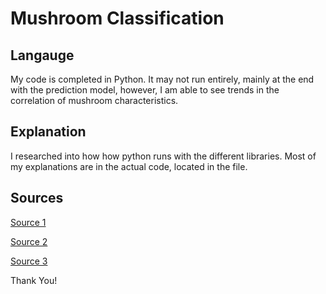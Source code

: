 # Mushroom Classification 

## Langauge

My code is completed in Python. It may not run entirely, mainly at the end with the prediction model, however, I am able to see trends in the correlation of mushroom characteristics. 

## Explanation
I researched into how how python runs with the different libraries. Most of my explanations are in the actual code, located in the file.


## [](https://github.com/ACM-Research/Coding-Challenge-S21#question-one)Sources


[Source 1](https://youtu.be/yFfJRFP_XnM) 

[Source 2](https://www.kaggle.com/akshitmadan/australia-rain-prediction-4-ml-models) 

[Source 3](https://www.kaggle.com/jsphyg/weather-dataset-rattle-package) 

Thank You!

